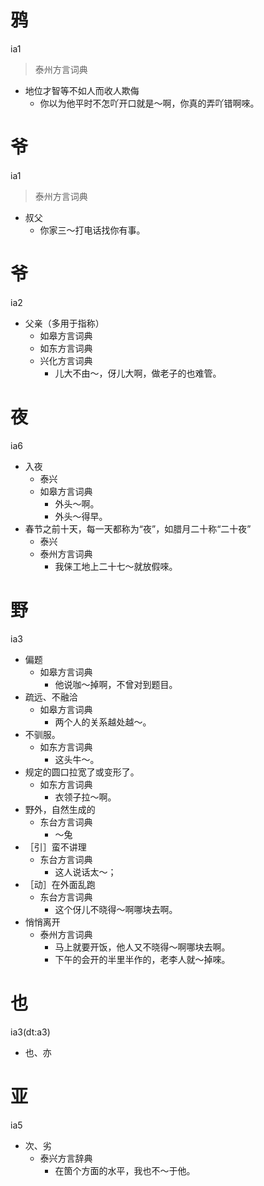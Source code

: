 # 鸦
ia1
> 泰州方言词典
- 地位才智等不如人而收人欺侮
  - 你以为他平时不怎吖开口就是～啊，你真的弄吖错啊唻。

# 爷
ia1
> 泰州方言词典
- 叔父
  - 你家三～打电话找你有事。

# 爷
ia2
+ 父亲（多用于指称）
  * 如皋方言词典
  * 如东方言词典
  * 兴化方言词典
    - 儿大不由～，伢儿大啊，做老子的也难管。

# 夜
ia6
+ 入夜
  * 泰兴
  * 如皋方言词典
    - 外头～啊。
    - 外头～得早。
+ 春节之前十天，每一天都称为“夜”，如腊月二十称“二十夜”
  * 泰兴
  * 泰州方言词典
    - 我俫工地上二十七～就放假唻。

# 野
ia3
+ 偏题
  * 如皋方言词典
    - 他说咖～掉啊，不曾对到题目。
+ 疏远、不融洽
  * 如皋方言词典
    - 两个人的关系越处越～。
+ 不驯服。
  * 如东方言词典
    - 这头牛～。
+ 规定的圆口拉宽了或变形了。
  * 如东方言词典
    - 衣领子拉～啊。
+ 野外，自然生成的
  * 东台方言词典
    - ～兔
+ ［引］蛮不讲理
  * 东台方言词典
    - 这人说话太～；
+ ［动］在外面乱跑
  * 东台方言词典
    - 这个伢儿不晓得～啊哪块去啊。
+ 悄悄离开
  * 泰州方言词典
    - 马上就要开饭，他人又不晓得～啊哪块去啊。
    - 下午的会开的半里半作的，老李人就～掉唻。

# 也
ia3(dt:a3)
+ 也、亦

# 亚
ia5
+ 次、劣
  * 泰兴方言辞典
    - 在箇个方面的水平，我也不～于他。
